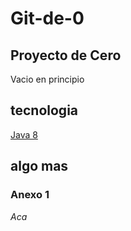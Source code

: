 # Git-de-0

## Proyecto de Cero
 Vacio en principio
## tecnologia
[Java 8](https://www.oracle.com/java)
## algo mas


### Anexo 1
*Aca* 
